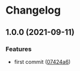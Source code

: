 # Changelog

## 1.0.0 (2021-09-11)


### Features

* first commit ([07424a6](https://gitlab.com/4s1/toolbox/commit/07424a65f75fc89e7fcc612dba14f0ecdf9d267f))
